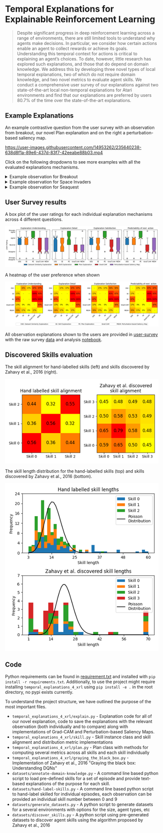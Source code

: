 
# Temporal Explanations for Explainable Reinforcement Learning

> Despite significant progress in deep reinforcement learning across a range of environments, there are still limited tools to understand why agents make decisions. In particular, we consider how certain actions enable an agent to collect rewards or achieve its goals. Understanding this temporal context for actions is critical to explaining an agent’s choices. To date, however, little research has explored such explanations, and those that do depend on domain knowledge. We address this by developing three novel types of local temporal explanations, two of which do not require domain knowledge, and two novel metrics to evaluate agent skills. We conduct a comprehensive user survey of our explanations against two state-of-the-art local non-temporal explanations for Atari environments and find that our explanations are preferred by users 80.7% of the time over the state-of-the-art explanations.

## Example Explanations

An example contrastive question from the user survey with an observation from breakout, our novel Plan explanation and on the right a perturbation-based saliency map. 

https://user-images.githubusercontent.com/14953262/235640238-638d8f1a-89e6-437d-83f7-42eeabe88b03.mp4

Click on the following dropdowns to see more examples with all the evaluated explanations mechanisms. 

<style>
details.inner {
  margin: 3%;
}
</style>

<details>
<summary>Example observation for Breakout</summary>
<img src="analysis/figs/examples/Breakout/observation.png" alt="Breakout observation">

<details class="inner">
<summary>Dataset Similarity Explanation</summary>

https://user-images.githubusercontent.com/14953262/235640312-9d76126b-1c4f-4a55-b59a-0e35c4d91385.mp4
</details>
<details class="inner">
<summary>Skill Explanation</summary>

https://user-images.githubusercontent.com/14953262/235640340-17f2fbe7-8461-48e2-aa05-661d7190e634.mp4
</details>
<details class="inner">
<summary>Plan Explanation</summary>

https://user-images.githubusercontent.com/14953262/235640597-dd0a79df-ee34-487a-9c30-deec4ae04107.mp4
</details>
<details class="inner">
<summary>Grad-CAM Explanation</summary>

<img src="analysis/figs/examples/Breakout/grad-cam.png" alt="Grad-CAM explanation">
</details>
<details class="inner">
<summary>Perturbation-based Saliency Maps</summary>

<img src="analysis/figs/examples/Breakout/perturbation-based-saliency-map.png" alt="Perturbation-based Saliency map">
</details>
</details>

<details>
<summary>Example observation for Space Invaders</summary>
<img src="analysis/figs/examples/SpaceInvaders/observation.png" alt="Space Invader observation">

<details class="inner">
<summary>Dataset Similarity Explanation</summary>

https://user-images.githubusercontent.com/14953262/235641388-5367a411-dbd1-4db9-8d3b-2893778d6efd.mp4
</details>
<details class="inner">
<summary>Skill Explanation</summary>

https://user-images.githubusercontent.com/14953262/235641418-3886ab15-4574-483b-87aa-93366d374e6e.mp4
</details>
<details class="inner">
<summary>Plan Explanation</summary>

https://user-images.githubusercontent.com/14953262/235641428-1fa21eea-2ac1-4ecc-8f84-379c30d27e6f.mp4
</details>
<details class="inner">
<summary>Grad-CAM Explanation</summary>

<img src="analysis/figs/examples/SpaceInvaders/grad-cam.png" alt="Grad-CAM explanation">
</details>
<details class="inner">
<summary>Perturbation-based Saliency Maps</summary>

<img src="analysis/figs/examples/SpaceInvaders/perturbation-based-saliency-map.png" alt="Perturbation-based Saliency map">
</details>
</details>

<details>
<summary>Example observation for Seaquest</summary>
<img src="analysis/figs/examples/Seaquest/observation.png" alt="Seaquest observation">

<details class="inner">
<summary>Dataset Similarity Explanation</summary>

https://user-images.githubusercontent.com/14953262/235641598-f4f71d22-d164-43ae-b79c-2d40f74d700f.mp4
</details>
<details class="inner">
<summary>Skill Explanation</summary>

https://user-images.githubusercontent.com/14953262/235641607-a6b1fdc7-333f-40ed-a0c1-9e2b2699800f.mp4
</details>
<details class="inner">
<summary>Plan Explanation</summary>

https://user-images.githubusercontent.com/14953262/235641620-38a63ee8-26a5-4ee4-b6ff-54775e02f71b.mp4
</details>
<details class="inner">
<summary>Grad-CAM Explanation</summary>

<img src="analysis/figs/examples/Seaquest/grad-cam.png" alt="Grad-CAM explanation">
</details>
<details class="inner">
<summary>Perturbation-based Saliency Maps</summary>

<img src="analysis/figs/examples/Seaquest/perturbation-based-saliency-map.png" alt="Perturbation-based Saliency map">
</details>
</details>

## User Survey results

A box plot of the user ratings for each individual explanation mechanisms across 4 different questions. 

![User rating](analysis/figs/survey/individual-evaluation.png)

A heatmap of the user preference when shown 

![Comparative Rating](analysis/figs/survey/contrastive-evaluation.png)

All observation explanations shown to the users are provided in [user-survey](user-survey/observation-explanations) with the raw survey [data](user-survey/survey-1-results.xlsx) and analysis [notebook](user-survey/survey-analysis.ipynb).  

## Discovered Skills evaluation

The skill alignment for hand-labelled skills (left) and skills discovered by Zahavy et al., 2016 (right). 

![Skill Alignment](analysis/figs/quantitative/skill-similarity-hand-zahavy-Breakout.png)

The skill length distribution for the hand-labelled skills (top) and skills discovered by Zahavy et al., 2016 (bottom). 

![Skill Length Distribution](analysis/figs/quantitative/skill-length-distribution-hand-zahavy-Breakout.png)

## Code

Python requirements can be found in [requirement.txt](requirements.txt) and installed with `pip install -r requirements.txt`. Additionally, to use the project might require installing `temporal_explanations_4_xrl` using `pip install -e .` in the root directory, no pypi exists currently.

To understand the project structure, we have outlined the purpose of the most important files.
* `temporal_explanations_4_xrl/explain.py` - Explanation code for all of our novel explanation, code to save the explanations with the relevant observation (both individually and to compare) along with implementations of Grad-CAM and Perturbation-based Saliency Maps.
* `temporal_explanations_4_xrl/skill.py` - Skill instance class and skill alignment and distribution metric implementations
* `temporal_explanations_4_xrl/plan.py` - Plan class with methods for computing several metrics across all skills and each skill individually
* `temporal_explanations_4_xrl/graying_the_black_box.py` - Implementation of Zahavy et al., 2016 "Graying the black box: Understanding DQNs"
* `datasets/annotate-domain-knowledge.py` - A command line based python script to load pre-defined skills for a set of episode and provide text-based explanations of the purpose for each skill.
* `datasets/hand-label-skills.py` - A command line based python script to hand-label skilled for individual episodes, each observation can be provided an individual skill number between 0 and 9
* `datasets/generate_datasets.py` - A python script to generate datasets for a several environments with options for the size, agent types, etc
* `datasets/discover_skills.py` - A python script using pre-generated datasets to discover agent skills using the algorithm proposed by Zahavy et al., 2016
